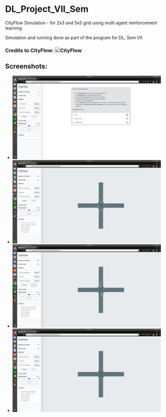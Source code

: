 # DL_Project_VII_Sem
CityFlow Simulation - for 2x3 and 5x5 grid using multi agent reinforcement learning

Simulation and running done as part of the program for DL, Sem VII

### Credits to CityFlow: ![CityFlow](https://github.com/cityflow-project/CityFlow)

## Screenshots:

- ![Simulation](front.png)
- ![Sim 2](sim.png)
- ![Sim 3](sim1.png)
- ![Sim 4](sim2.png)
